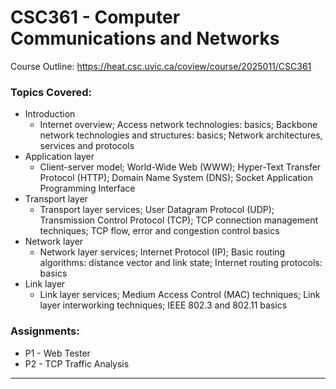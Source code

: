 # CSC361 - Computer Communications and Networks

Course Outline: https://heat.csc.uvic.ca/coview/course/2025011/CSC361

### Topics Covered:

- Introduction
  - Internet overview; Access network technologies: basics; Backbone network technologies and structures: basics; Network architectures, services and protocols
- Application layer
  - Client-server model; World-Wide Web (WWW); Hyper-Text Transfer Protocol (HTTP); Domain Name System (DNS); Socket Application Programming Interface
- Transport layer
  - Transport layer services; User Datagram Protocol (UDP); Transmission Control Protocol (TCP); TCP connection management techniques; TCP flow, error and congestion control basics
- Network layer
  - Network layer services; Internet Protocol (IP); Basic routing algorithms: distance vector and link state; Internet routing protocols: basics
- Link layer
  - Link layer services; Medium Access Control (MAC) techniques; Link layer interworking techniques; IEEE 802.3 and 802.11 basics

### Assignments:

- P1 - Web Tester
- P2 - TCP Traffic Analysis

---

